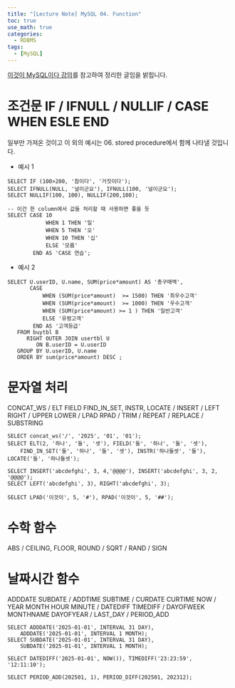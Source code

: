 ```yaml
---
title: "[Lecture Note] MySQL 04. Function"
toc: true
use_math: true
categories:
  - RDBMS
tags:
  - [MySQL]
---
```


[이것이 MySQL이다 강의](https://www.youtube.com/watch?v=xKYeJxBTt2E&list=PLVsNizTWUw7Hox7NMhenT-bulldCp9HP9)를 참고하여 정리한 글임을 밝힙니다.

# 조건문 IF / IFNULL / NULLIF / CASE WHEN ESLE END

일부만 가져온 것이고 이 외의 예시는  06. stored procedure에서 함께 나타낼 것입니다.

- 예시 1
```
SELECT IF (100>200, '참이다', '거짓이다');
SELECT IFNULL(NULL, '널이군요'), IFNULL(100, '널이군요');
SELECT NULLIF(100, 100), NULLIF(200,100);

-- 이건 한 column에서 값들 처리할 때 사용하면 좋을 듯
SELECT CASE 10
			WHEN 1 THEN '일'
            WHEN 5 THEN '오'
            WHEN 10 THEN '십'
            ELSE '모름'
		END AS 'CASE 연습';

```

- 예시 2

```
SELECT U.userID, U.name, SUM(price*amount) AS '총구매액',
       CASE  
           WHEN (SUM(price*amount)  >= 1500) THEN '최우수고객'
           WHEN (SUM(price*amount)  >= 1000) THEN '우수고객'
           WHEN (SUM(price*amount) >= 1 ) THEN '일반고객'
           ELSE '유령고객'
        END AS '고객등급'
   FROM buytbl B
      RIGHT OUTER JOIN usertbl U
         ON B.userID = U.userID
   GROUP BY U.userID, U.name 
   ORDER BY sum(price*amount) DESC ;
```

# 문자열 처리

CONCAT_WS / ELT FIELD FIND_IN_SET, INSTR, LOCATE / INSERT /	LEFT RIGHT / UPPER LOWER / LPAD RPAD / TRIM / REPEAT / REPLACE / SUBSTRING
```
SELECT concat_ws('/', '2025', '01', '01');
SELECT ELT(2, '하나', '둘', '셋'), FIELD('둘', '하나', '둘', '셋'), 
	FIND_IN_SET('둘', '하나', '둘', '셋'), INSTR('하나둘셋', '둘'), LOCATE('둘', '하나둘셋');

SELECT INSERT('abcdefghi', 3, 4,'@@@@'), INSERT('abcdefghi', 3, 2, '@@@@');
SELECT LEFT('abcdefghi', 3), RIGHT('abcdefghi', 3);

SELECT LPAD('이것이', 5, '#'), RPAD('이것이', 5, '##');
```

# 수학 함수

ABS / CEILING, FLOOR, ROUND / SQRT / RAND / SIGN

# 날짜시간 함수

ADDDATE SUBDATE / ADDTIME SUBTIME / CURDATE CURTIME NOW /	YEAR MONTH HOUR MINUTE / DATEDIFF TIMEDIFF /  DAYOFWEEK MONTHNAME DAYOFYEAR / LAST_DAY / PERIOD_ADD

```
SELECT ADDDATE('2025-01-01', INTERVAL 31 DAY), 
	ADDDATE('2025-01-01', INTERVAL 1 MONTH);
SELECT SUBDATE('2025-01-01', INTERVAL 31 DAY), 
	SUBDATE('2025-01-01', INTERVAL 1 MONTH);
    
SELECT DATEDIFF('2025-01-01', NOW()), TIMEDIFF('23:23:59', '12:11:10');

SELECT PERIOD_ADD(202501, 1), PERIOD_DIFF(202501, 202312);
```